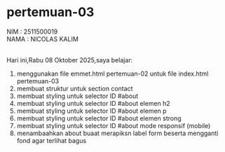 # pertemuan-03

NIM : 2511500019<br>
NAMA : NICOLAS KALIM<br><br>

Hari ini,Rabu 08 Oktober 2025,saya belajar:
<ol>
    <li> menggunakan file emmet.html pertemuan-02 untuk file index.html pertemuan-03</li>
    <li> membuat struktur untuk section contact</li>
    <li> membuat styling untuk selector ID #about</li>
    <li>membuat styling untuk selector ID #about elemen h2</li>
    <li>membuat styling untuk selector ID #about elemen p</li>
    <li>membuat styling untuk selector ID #about elemen strong</li>
    <li>membuat styling untuk selector ID #about mode responsif (mobile)</li>
    <li>menambaahkan about buaat merapiksn label form beserta mengganti fond agar terlihat bagus</li>
</ol>